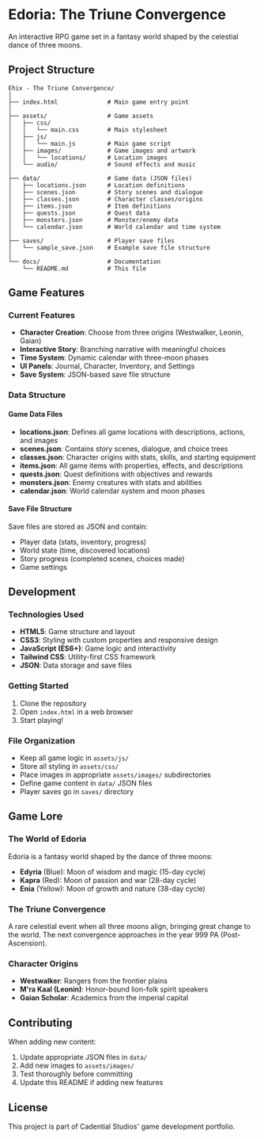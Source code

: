 # Edoria: The Triune Convergence

An interactive RPG game set in a fantasy world shaped by the celestial dance of three moons.

## Project Structure

```
Ehix - The Triune Convergence/
│
├── index.html              # Main game entry point
│
├── assets/                 # Game assets
│   ├── css/
│   │   └── main.css        # Main stylesheet
│   ├── js/
│   │   └── main.js         # Main game script
│   ├── images/             # Game images and artwork
│   │   └── locations/      # Location images
│   └── audio/              # Sound effects and music
│
├── data/                   # Game data (JSON files)
│   ├── locations.json      # Location definitions
│   ├── scenes.json         # Story scenes and dialogue
│   ├── classes.json        # Character classes/origins
│   ├── items.json          # Item definitions
│   ├── quests.json         # Quest data
│   ├── monsters.json       # Monster/enemy data
│   └── calendar.json       # World calendar and time system
│
├── saves/                  # Player save files
│   └── sample_save.json    # Example save file structure
│
└── docs/                   # Documentation
    └── README.md           # This file
```

## Game Features

### Current Features
- **Character Creation**: Choose from three origins (Westwalker, Leonin, Gaian)
- **Interactive Story**: Branching narrative with meaningful choices
- **Time System**: Dynamic calendar with three-moon phases
- **UI Panels**: Journal, Character, Inventory, and Settings
- **Save System**: JSON-based save file structure

### Data Structure

#### Game Data Files
- **locations.json**: Defines all game locations with descriptions, actions, and images
- **scenes.json**: Contains story scenes, dialogue, and choice trees
- **classes.json**: Character origins with stats, skills, and starting equipment
- **items.json**: All game items with properties, effects, and descriptions
- **quests.json**: Quest definitions with objectives and rewards
- **monsters.json**: Enemy creatures with stats and abilities
- **calendar.json**: World calendar system and moon phases

#### Save File Structure
Save files are stored as JSON and contain:
- Player data (stats, inventory, progress)
- World state (time, discovered locations)
- Story progress (completed scenes, choices made)
- Game settings

## Development

### Technologies Used
- **HTML5**: Game structure and layout
- **CSS3**: Styling with custom properties and responsive design
- **JavaScript (ES6+)**: Game logic and interactivity
- **Tailwind CSS**: Utility-first CSS framework
- **JSON**: Data storage and save files

### Getting Started
1. Clone the repository
2. Open `index.html` in a web browser
3. Start playing!

### File Organization
- Keep all game logic in `assets/js/`
- Store all styling in `assets/css/`
- Place images in appropriate `assets/images/` subdirectories
- Define game content in `data/` JSON files
- Player saves go in `saves/` directory

## Game Lore

### The World of Edoria
Edoria is a fantasy world shaped by the dance of three moons:
- **Edyria** (Blue): Moon of wisdom and magic (15-day cycle)
- **Kapra** (Red): Moon of passion and war (28-day cycle)  
- **Enia** (Yellow): Moon of growth and nature (38-day cycle)

### The Triune Convergence
A rare celestial event when all three moons align, bringing great change to the world. The next convergence approaches in the year 999 PA (Post-Ascension).

### Character Origins
- **Westwalker**: Rangers from the frontier plains
- **M'ra Kaal (Leonin)**: Honor-bound lion-folk spirit speakers
- **Gaian Scholar**: Academics from the imperial capital

## Contributing

When adding new content:
1. Update appropriate JSON files in `data/`
2. Add new images to `assets/images/`
3. Test thoroughly before committing
4. Update this README if adding new features

## License

This project is part of Cadential Studios' game development portfolio.
